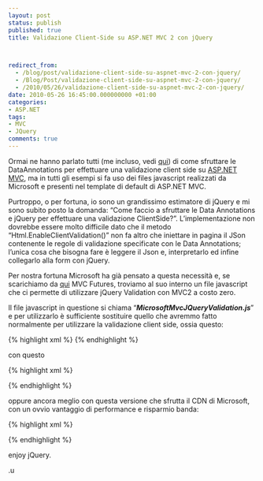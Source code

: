 ```yaml
---
layout: post
status: publish
published: true
title: Validazione Client-Side su ASP.NET MVC 2 con jQuery



redirect_from: 
  - /blog/post/validazione-client-side-su-aspnet-mvc-2-con-jquery/
  - /Blog/Post/validazione-client-side-su-aspnet-mvc-2-con-jquery/
  - /2010/05/26/validazione-client-side-su-aspnet-mvc-2-con-jquery/
date: 2010-05-26 16:45:00.000000000 +01:00
categories:
- ASP.NET
tags:
- MVC
- JQuery
comments: true
---
```

<p>Ormai ne hanno parlato tutti (me incluso, vedi <a title="ASP.NET MVC 2: Powerful data form" href="http://www.microsoft.com/italy/beit/Msdn.aspx?video=330bfe9b-6e28-479d-9ed3-1cbeeade5915#1" rel="nofollow" target="_blank">qui</a>) di come sfruttare le DataAnnotations per effettuare una validazione client side su <a title="ASP.NET MVC Archive" href="http://www.imperugo.tostring.it/tags/archive/mvc" target="_blank">ASP.NET MVC</a>, ma in tutti gli esempi si fa uso dei files javascript realizzati da Microsoft e presenti nel template di default di ASP.NET MVC.</p>  <p>Purtroppo, o per fortuna, io sono un grandissimo estimatore di jQuery e mi sono subito posto la domanda: “Come faccio a sfruttare le Data Annotations e jQuery per effettuare una validazione ClientSide?”. L’implementazione non dovrebbe essere molto difficile dato che il metodo “Html.EnableClientValidation()” non fa altro che iniettare in pagina il JSon contenente le regole di validazione specificate con le Data Annotations; l’unica cosa che bisogna fare è leggere il Json e, interpretarlo ed infine collegarlo alla form con jQuery.</p>  <p>Per nostra fortuna Microsoft ha già pensato a questa necessità e, se scarichiamo da <a href="http://aspnet.codeplex.com/releases/view/41742">qui</a> MVC Futures, troviamo al suo interno un file javascript che ci permette di utilizzare jQuery Validation con MVC2 a costo zero.</p>  <p>Il file javascript in questione si chiama “<em><strong>MicrosoftMvcJQueryValidation.js</strong></em>” e per utilizzarlo è sufficiente sostituire quello che avremmo fatto normalmente per utilizzare la validazione client side, ossia questo:</p>  {% highlight xml %}
<script src="/Scripts/MicrosoftAjax.js" type="text/javascript"></script> 
<script src="/Scripts/MicrosoftMvcAjax.js" type="text/javascript"></script> 
<script src="/Scripts/MicrosoftMvcValidation.js" type="text/javascript"></script>
{% endhighlight %}
<p>con questo</p>

{% highlight xml %}
<script src="/Scripts/jquery-1.4.2.min.js" type="text/javascript"></script>
<script src="/Scripts/jquery.validate.min.js" type="text/javascript"></script>
<script src="/Scripts/MicrosoftMvcJQueryValidation.js" type="text/javascript"></script>
{% endhighlight %}
<p>oppure ancora meglio con questa versione che sfrutta il CDN di Microsoft, con un ovvio vantaggio di performance e risparmio banda:</p>

{% highlight xml %}
<script src="http://ajax.microsoft.com/ajax/jQuery/jquery-1.4.2.min.js" type="text/javascript"></script>
<script src="http://ajax.microsoft.com/ajax/jquery.validate/1.7/jquery.validate.min.js" type="text/javascript"></script>
<script src="/Scripts/MicrosoftMvcJQueryValidation.js" type="text/javascript"></script>
{% endhighlight %}
<p>enjoy jQuery.</p>

<p>.u</p>

